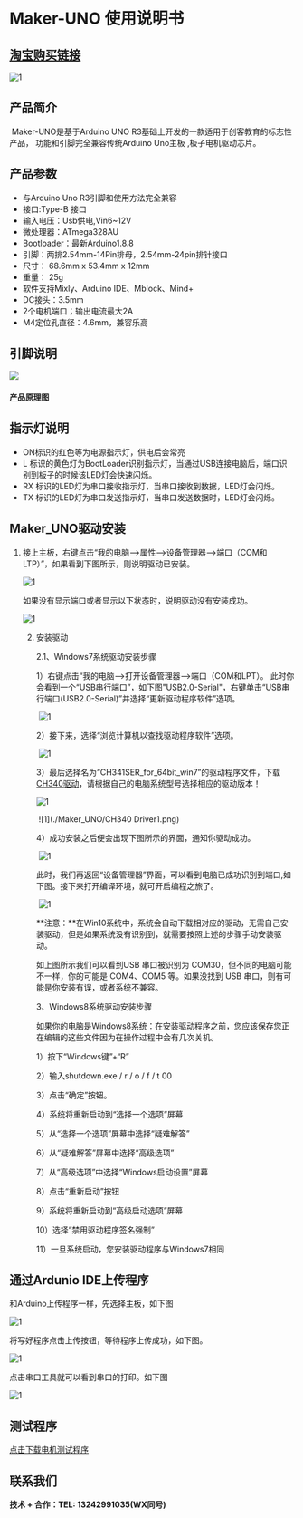 # Maker-UNO 使用说明书

## [淘宝购买链接](https://item.taobao.com/item.htm?spm=a1z10.5-c-s.w4002-21556097795.26.23ae6b0dJkBCqZ&id=680974076367)

![1](./Maker_UNO/Maker_UNO.png)

## 产品简介

​	Maker-UNO是基于Arduino UNO R3基础上开发的一款适用于创客教育的标志性产品， 功能和引脚完全兼容传统Arduino Uno主板 ,板子电机驱动芯片。

## 产品参数

* 与Arduino Uno R3引脚和使用方法完全兼容
* 接口:Type-B 接口
* 输入电压：Usb供电,Vin6~12V
* 微处理器：ATmega328AU
* Bootloader：最新Arduino1.8.8
* 引脚：两排2.54mm-14Pin排母，2.54mm-24pin排针接口
* 尺寸： 68.6mm x 53.4mm x 12mm
* 重量： 25g
* 软件支持Mixly、Arduino IDE、Mblock、Mind+
* DC接头：3.5mm
* 2个电机端口；输出电流最大2A
* M4定位孔直径：4.6mm，兼容乐高

## 引脚说明 

![ ](./Maker_UNO/Maker_UNO_1.png)



#### **[产品原理图](./Maker_UNO/Maker_Uno.pdf)**

## 指示灯说明

- ON标识的红色等为电源指示灯，供电后会常亮
- L 标识的黄色灯为BootLoader识别指示灯，当通过USB连接电脑后，端口识别到板子的时候该LED灯会快速闪烁。
- RX 标识的LED灯为串口接收指示灯，当串口接收到数据，LED灯会闪烁。
- TX 标识的LED灯为串口发送指示灯，当串口发送数据时，LED灯会闪烁。

## Maker_UNO驱动安装

1. 接上主板，右键点击“我的电脑-->属性-->设备管理器-->端口（COM和LTP）”，如果看到下图所示，则说明驱动已安装。

   ![1](./Maker_UNO/port.jpg)

   如果没有显示端口或者显示以下状态时，说明驱动没有安装成功。

   ![1](./Maker_UNO/unport.jpg)

   2. 安装驱动

      2.1、Windows7系统驱动安装步骤

      1）右键点击“我的电脑-->打开设备管理器-->端口（COM和LPT）。 此时你会看到一个“USB串行端口”，如下图"USB2.0-Serial"，右键单击“USB串行端口(USB2.0-Serial)”并选择“更新驱动程序软件”选项。

      ​                ![1](./Maker_UNO/step1.jpg) 

      2）接下来，选择“浏览计算机以查找驱动程序软件”选项。

      ​                         ![1](./Maker_UNO/step2.jpg) 

      3）最后选择名为“CH341SER_for_64bit_win7”的驱动程序文件，下载[CH340驱动](https://github.com/emakefun/maker-uno/releases/download/v1.0.0/CH340_Driver.zip)，请根据自己的电脑系统型号选择相应的驱动版本！

      <img src="./Maker_UNO/CH340 Driver.png" alt="1" />

      ​             ![1](./Maker_UNO/CH340 Driver1.png) 

      4）成功安装之后便会出现下图所示的界面，通知你驱动成功。

      ​                    ![1](./Maker_UNO/step5.jpg) 

      此时，我们再返回“设备管理器”界面，可以看到电脑已成功识别到端口,如下图。接下来打开编译环境，就可开启编程之旅了。

      ​        ![1](./Maker_UNO/step6.jpg) 

      **注意：**在Win10系统中，系统会自动下载相对应的驱动，无需自己安装驱动，但是如果系统没有识别到，就需要按照上述的步骤手动安装驱动。

      如上图所示我们可以看到USB 串口被识别为 COM30，但不同的电脑可能不一样，你的可能是 COM4、COM5 等。如果没找到 USB 串口，则有可能是你安装有误，或者系统不兼容。

      3、Windows8系统驱动安装步骤

      如果你的电脑是Windows8系统：在安装驱动程序之前，您应该保存您正在编辑的这些文件因为在操作过程中会有几次关机。

      1）按下“Windows键”+“R”

      2）输入shutdown.exe / r / o / f / t 00

      3）点击“确定”按钮。

      4）系统将重新启动到“选择一个选项”屏幕

      5）从“选择一个选项”屏幕中选择“疑难解答”

      6）从“疑难解答”屏幕中选择“高级选项”

      7）从“高级选项”中选择“Windows启动设置”屏幕

      8）点击“重新启动”按钮

      9）系统将重新启动到“高级启动选项”屏幕

      10）选择“禁用驱动程序签名强制”

      11）一旦系统启动，您安装驱动程序与Windows7相同

## 通过Ardunio IDE上传程序

和Arduino上传程序一样，先选择主板，如下图

![1](./Maker_UNO/11.png)

将写好程序点击上传按钮，等待程序上传成功，如下图。

![1](./Maker_UNO/22.png)

点击串口工具就可以看到串口的打印。如下图

![1](./Maker_UNO/17.png)

## 测试程序

[点击下载电机测试程序](https://github.com/emakefun/maker-uno/releases/download/v1.0.0/DC_MotorTest.zip)

## 联系我们

**技术 + 合作：TEL:  13242991035(WX同号)**